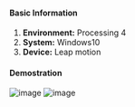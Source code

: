 #### Basic Information
1. **Environment:** Processing 4
2. **System:** Windows10
3. **Device:** Leap motion

#### Demostration
![image](Save_img/01.png)
![image](Save_img/02.png)


